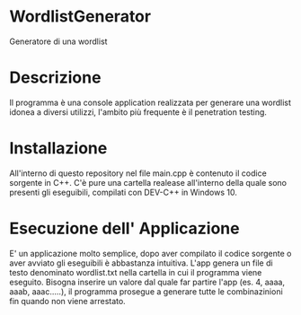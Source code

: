 # WordlistGenerator
Generatore di una  wordlist

# Descrizione 
Il programma è una console application realizzata per generare una wordlist idonea a diversi utilizzi,
l'ambito più frequente è il penetration testing.

# Installazione 
All'interno di questo repository nel file main.cpp è contenuto il codice sorgente in C++.
C'è pure una cartella realease all'interno della quale sono presenti gli eseguibili,
compilati con DEV-C++ in Windows 10.

# Esecuzione dell' Applicazione
E' un applicazione molto semplice, dopo aver compilato il codice sorgente o aver avviato gli eseguibili è abbastanza intuitiva.
L'app genera un file di testo denominato wordlist.txt nella cartella in cui il programma viene eseguito.
Bisogna inserire un valore dal quale far partire l'app (es. 4,  aaaa, aaab, aaac.....), il programma prosegue a generare tutte le 
combinazinioni fin quando non viene arrestato.


